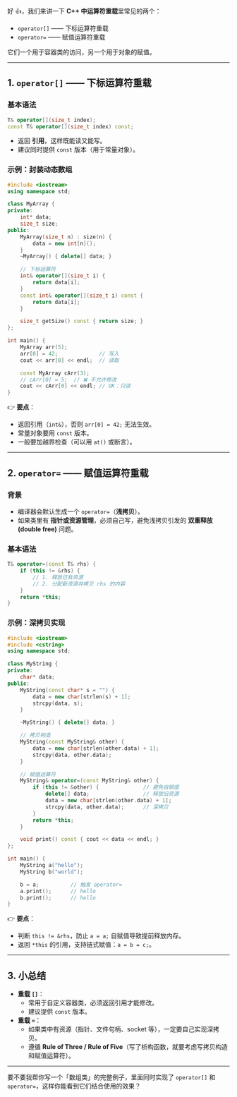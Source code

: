 好 👍，我们来讲一下 **C++ 中运算符重载**里常见的两个：

- `operator[]` —— 下标运算符重载
- `operator=` —— 赋值运算符重载

它们一个用于容器类的访问，另一个用于对象的赋值。

------

## 1. `operator[]` —— 下标运算符重载

### 基本语法

```cpp
T& operator[](size_t index);
const T& operator[](size_t index) const;
```

- 返回 **引用**，这样既能读又能写。
- 建议同时提供 `const` 版本（用于常量对象）。

### 示例：封装动态数组

```cpp
#include <iostream>
using namespace std;

class MyArray {
private:
    int* data;
    size_t size;
public:
    MyArray(size_t n) : size(n) {
        data = new int[n]();
    }
    ~MyArray() { delete[] data; }

    // 下标运算符
    int& operator[](size_t i) {
        return data[i];
    }
    const int& operator[](size_t i) const {
        return data[i];
    }

    size_t getSize() const { return size; }
};

int main() {
    MyArray arr(5);
    arr[0] = 42;             // 写入
    cout << arr[0] << endl;  // 读取

    const MyArray cArr(3);
    // cArr[0] = 5;  // ❌ 不允许修改
    cout << cArr[0] << endl; // OK：只读
}
```

👉 **要点**：

- 返回引用（`int&`），否则 `arr[0] = 42;` 无法生效。
- 常量对象要用 `const` 版本。
- 一般要加越界检查（可以用 `at()` 或断言）。

------

## 2. `operator=` —— 赋值运算符重载

### 背景

- 编译器会默认生成一个 `operator=`（**浅拷贝**）。
- 如果类里有 **指针或资源管理**，必须自己写，避免浅拷贝引发的 **双重释放 (double free)** 问题。

### 基本语法

```cpp
T& operator=(const T& rhs) {
    if (this != &rhs) {
        // 1. 释放已有资源
        // 2. 分配新资源并拷贝 rhs 的内容
    }
    return *this;
}
```

### 示例：深拷贝实现

```cpp
#include <iostream>
#include <cstring>
using namespace std;

class MyString {
private:
    char* data;
public:
    MyString(const char* s = "") {
        data = new char[strlen(s) + 1];
        strcpy(data, s);
    }

    ~MyString() { delete[] data; }

    // 拷贝构造
    MyString(const MyString& other) {
        data = new char[strlen(other.data) + 1];
        strcpy(data, other.data);
    }

    // 赋值运算符
    MyString& operator=(const MyString& other) {
        if (this != &other) {              // 避免自赋值
            delete[] data;                 // 释放旧资源
            data = new char[strlen(other.data) + 1];
            strcpy(data, other.data);      // 深拷贝
        }
        return *this;
    }

    void print() const { cout << data << endl; }
};

int main() {
    MyString a("hello");
    MyString b("world");

    b = a;          // 触发 operator=
    a.print();      // hello
    b.print();      // hello
}
```

👉 **要点**：

- 判断 `this != &rhs`，防止 `a = a;` 自赋值导致提前释放内存。
- 返回 `*this` 的引用，支持链式赋值：`a = b = c;`。

------

## 3. 小总结

- **重载 `[]`**：
  - 常用于自定义容器类，必须返回引用才能修改。
  - 建议提供 `const` 版本。
- **重载 `=`**：
  - 如果类中有资源（指针、文件句柄、socket 等），一定要自己实现深拷贝。
  - 遵循 **Rule of Three / Rule of Five**（写了析构函数，就要考虑写拷贝构造和赋值运算符）。

------

要不要我帮你写一个「数组类」的完整例子，里面同时实现了 `operator[]` 和 `operator=`，这样你能看到它们结合使用的效果？